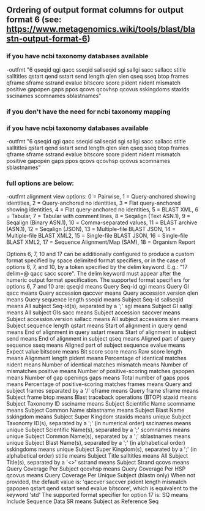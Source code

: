 ## Ordering of output format columns for output format 6 (see: https://www.metagenomics.wiki/tools/blast/blastn-output-format-6)
### if you have ncbi taxonomy databases available
-outfmt "6 qseqid qgi qacc sseqid sallseqid sgi sallgi sacc sallacc stitle salltitles qstart qend sstart send length qlen slen qseq sseq btop frames qframe sframe sstrand evalue bitscore score pident nident mismatch positive gapopen gaps ppos qcovs qcovhsp qcovus sskingdoms staxids sscinames scomnames sblastnames"
### if you don't have the need for ncbi taxonomy mapping
### if you have ncbi taxonomy databases available
-outfmt "6 qseqid qgi qacc sseqid sallseqid sgi sallgi sacc sallacc stitle salltitles qstart qend sstart send length qlen slen qseq sseq btop frames qframe sframe sstrand evalue bitscore score pident nident mismatch positive gapopen gaps ppos qcovs qcovhsp qcovus scomnames sblastnames"

### full options are below:
 -outfmt <String>
   alignment view options:
     0 = Pairwise,
     1 = Query-anchored showing identities,
     2 = Query-anchored no identities,
     3 = Flat query-anchored showing identities,
     4 = Flat query-anchored no identities,
     5 = BLAST XML,
     6 = Tabular,
     7 = Tabular with comment lines,
     8 = Seqalign (Text ASN.1),
     9 = Seqalign (Binary ASN.1),
    10 = Comma-separated values,
    11 = BLAST archive (ASN.1),
    12 = Seqalign (JSON),
    13 = Multiple-file BLAST JSON,
    14 = Multiple-file BLAST XML2,
    15 = Single-file BLAST JSON,
    16 = Single-file BLAST XML2,
    17 = Sequence Alignment/Map (SAM),
    18 = Organism Report
   
   Options 6, 7, 10 and 17 can be additionally configured to produce
   a custom format specified by space delimited format specifiers,
   or in the case of options 6, 7, and 10, by a token specified
   by the delim keyword. E.g.: "17 delim=@ qacc sacc score".
   The delim keyword must appear after the numeric output format
   specification.
   The supported format specifiers for options 6, 7 and 10 are:
            qseqid means Query Seq-id
               qgi means Query GI
              qacc means Query accession
           qaccver means Query accession.version
              qlen means Query sequence length
            sseqid means Subject Seq-id
         sallseqid means All subject Seq-id(s), separated by a ';'
               sgi means Subject GI
            sallgi means All subject GIs
              sacc means Subject accession
           saccver means Subject accession.version
           sallacc means All subject accessions
              slen means Subject sequence length
            qstart means Start of alignment in query
              qend means End of alignment in query
            sstart means Start of alignment in subject
              send means End of alignment in subject
              qseq means Aligned part of query sequence
              sseq means Aligned part of subject sequence
            evalue means Expect value
          bitscore means Bit score
             score means Raw score
            length means Alignment length
            pident means Percentage of identical matches
            nident means Number of identical matches
          mismatch means Number of mismatches
          positive means Number of positive-scoring matches
           gapopen means Number of gap openings
              gaps means Total number of gaps
              ppos means Percentage of positive-scoring matches
            frames means Query and subject frames separated by a '/'
            qframe means Query frame
            sframe means Subject frame
              btop means Blast traceback operations (BTOP)
            staxid means Subject Taxonomy ID
          ssciname means Subject Scientific Name
          scomname means Subject Common Name
        sblastname means Subject Blast Name
         sskingdom means Subject Super Kingdom
           staxids means unique Subject Taxonomy ID(s), separated by a ';'
                         (in numerical order)
         sscinames means unique Subject Scientific Name(s), separated by a ';'
         scomnames means unique Subject Common Name(s), separated by a ';'
        sblastnames means unique Subject Blast Name(s), separated by a ';'
                         (in alphabetical order)
        sskingdoms means unique Subject Super Kingdom(s), separated by a ';'
                         (in alphabetical order) 
            stitle means Subject Title
        salltitles means All Subject Title(s), separated by a '<>'
           sstrand means Subject Strand
             qcovs means Query Coverage Per Subject
           qcovhsp means Query Coverage Per HSP
            qcovus means Query Coverage Per Unique Subject (blastn only)
   When not provided, the default value is:
   'qaccver saccver pident length mismatch gapopen qstart qend sstart send
   evalue bitscore', which is equivalent to the keyword 'std'
   The supported format specifier for option 17 is:
                SQ means Include Sequence Data
                SR means Subject as Reference Seq
